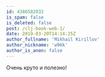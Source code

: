 ```yaml
---
id: 4386582032
is_spam: false
is_deleted: false
post: /clj-book-web-1/
date: 2019-03-20T14:14:25Z
author_fullname: 'Mikhail Kirillov'
author_nickname: 'w96k'
author_is_anon: false
---
```


<p>Очень круто и полезно!</p>
